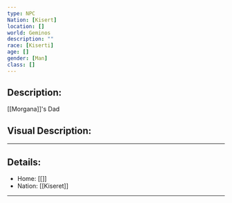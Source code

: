 ```yaml
---
type: NPC
Nation: [Kisert]
location: []
world: Geminos
description: ""
race: [Kiserti]
age: []
gender: [Man]
class: []
---
```


## Description:

[[Morgana]]'s Dad

## Visual Description:

---
## Details:
- Home: [[]]
- Nation: [[Kiseret]]

---


